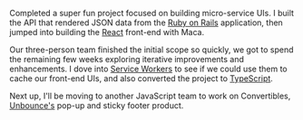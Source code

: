 ---
---

Completed a super fun project focused on building micro-service UIs. I built the API that rendered JSON data from the <a href="https://rubyonrails.org" target="_blank">Ruby on Rails</a> application, then jumped into building the <a href="https://reactjs.org" target="_blank">React</a> front-end with Maca.

Our three-person team finished the initial scope so quickly, we got to spend the remaining few weeks exploring iterative improvements and enhancements. I dove into <a href="https://developers.google.com/web/fundamentals/primers/service-workers/" target="_blank">Service Workers</a> to see if we could use them to cache our front-end UIs, and also converted the project to <a href="https://www.typescriptlang.org" target="_blank">TypeScript</a>.

Next up, I'll be moving to another JavaScript team to work on Convertibles, <a href="https://unbounce.com" target="_blank">Unbounce's</a> pop-up and sticky footer product.
